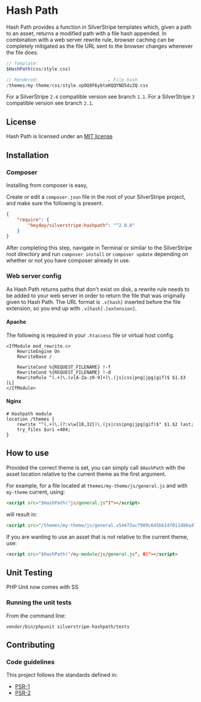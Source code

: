 # Hash Path

Hash Path provides a function in SilverStripe templates which, given a path to an asset, returns a modified path with a file hash appended. In combination with a web server rewrite rule, browser caching can be completely mitigated as the file URL sent to the browser changes whenever the file does.

```php
// Template:
$HashPath(css/style.css)

// Rendered:                          ↙ File hash
/themes/my-theme/css/style.vpOQ8F6ybteKQQYND5dzZQ.css
```

For a SilverStripe `2.4` compatible version see branch `1.1`.
For a SilverStripe `3` compatible version see branch `2.1`.

## License

Hash Path is licensed under an [MIT license](http://heyday.mit-license.org/)

## Installation

### Composer

Installing from composer is easy, 

Create or edit a `composer.json` file in the root of your SilverStripe project, and make sure the following is present.

```json
{
    "require": {
        "heyday/silverstripe-hashpath": "^2.0.0"
    }
}
```

After completing this step, navigate in Terminal or similar to the SilverStripe root directory and run `composer install` or `composer update` depending on whether or not you have composer already in use.

### Web server config

As Hash Path returns paths that don't exist on disk, a rewrite rule needs to be added to your web server in order to return the file that was originally given to Hash Path. The URL format is `.v[hash]` inserted before the file extension, so you end up with `.v[hash].[extension]`.

#### Apache

The following is required in your `.htaccess` file or virtual host config.

```
<IfModule mod_rewrite.c>
    RewriteEngine On
    RewriteBase /

    RewriteCond %{REQUEST_FILENAME} !-f
    RewriteCond %{REQUEST_FILENAME} !-d
    RewriteRule ^(.+)\.(v[A-Za-z0-9]+)\.(js|css|png|jpg|gif)$ $1.$3 [L]
</IfModule>
```

#### Nginx

```
# Hashpath module
location /themes {
	rewrite "^(.+)\.(?:v\w{10,32})\.(js|css|png|jpg|gif)$" $1.$2 last;
	try_files $uri =404;
}
```

## How to use

Provided the correct theme is set, you can simply call `$HashPath` with the asset location relative to the current theme as the first argument.

For example, for a file located at `themes/my-theme/js/general.js` and with `my-theme` current, using:

```html
<script src="$HashPath("js/general.js")"></script>
```

will result in:

```html
<script src="/themes/my-theme/js/general.v54473acf909c645bb14f011d86a47733.js"></script>
```

If you are wanting to use an asset that is not relative to the current theme, use:

```html
<script src="$HashPath("/my-module/js/general.js", 0)"></script>
```

## Unit Testing

PHP Unit now comes with SS

### Running the unit tests

From the command line:
    
    vendor/bin/phpunit silverstripe-hashpath/tests




## Contributing

### Code guidelines

This project follows the standards defined in:

* [PSR-1](https://github.com/pmjones/fig-standards/blob/psr-1-style-guide/proposed/PSR-1-basic.md)
* [PSR-2](https://github.com/pmjones/fig-standards/blob/psr-1-style-guide/proposed/PSR-2-advanced.md)

